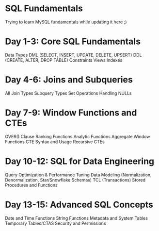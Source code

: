 # SQL Fundamentals
Trying to learn MySQL fundamentals while updating it here ;) <br>
<h1>Day 1-3: Core SQL Fundamentals</h1>

Data Types
DML (SELECT, INSERT, UPDATE, DELETE, UPSERT)
DDL (CREATE, ALTER, DROP TABLE)
Constraints
Views
Indexes

<h1>Day 4-6: Joins and Subqueries</h1>
All Join Types
Subquery Types
Set Operations
Handling NULLs

<h1>Day 7-9: Window Functions and CTEs</h1>
OVER() Clause
Ranking Functions
Analytic Functions
Aggregate Window Functions
CTE Syntax and Usage
Recursive CTEs

<h1>Day 10-12: SQL for Data Engineering</h1>
Query Optimization & Performance Tuning
Data Modeling (Normalization, Denormalization, Star/Snowflake Schemas)
TCL (Transactions)
Stored Procedures and Functions

<h1>Day 13-15: Advanced SQL Concepts</h1>
Date and Time Functions
String Functions
Metadata and System Tables
Temporary Tables/CTAS
Security and Permissions

